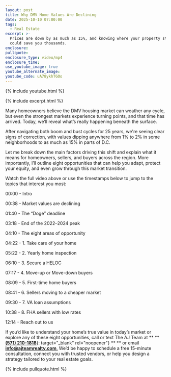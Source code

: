 ```yaml
---
layout: post
title: Why DMV Home Values Are Declining
date: 2025-10-10 07:00:00
tags:
  - Real Estate
excerpt: >-
  Prices are down by as much as 15%, and knowing where your property stands
  could save you thousands.
enclosure:
pullquote:
enclosure_type: video/mp4
enclosure_time:
use_youtube_image: true
youtube_alternate_image:
youtube_code: uA78ykhTGOo
---
```

{% include youtube.html %}

{% include excerpt.html %}

Many homeowners believe the DMV housing market can weather any cycle, but even the strongest markets experience turning points, and that time has arrived. Today, we’ll reveal what’s really happening beneath the surface.

After navigating both boom and bust cycles for 25 years, we're seeing clear signs of correction, with values dipping anywhere from 1% to 2% in some neighborhoods to as much as 15% in parts of D.C.

Let me break down the main factors driving this shift and explain what it means for homeowners, sellers, and buyers across the region. More importantly, I’ll outline eight opportunities that can help you adapt, protect your equity, and even grow through this market transition.

Watch the full video above or use the timestamps below to jump to the topics that interest you most:

00:00 - Intro

00:38 - Market values are declining

01:40 - The “Doge” deadline

03:18 - End of the 2022–2024 peak

04:10 - The eight areas of opportunity

04:22 - 1. Take care of your home

05:22 - 2. Yearly home inspection

06:10 - 3. Secure a HELOC

07:17 - 4. Move-up or Move-down buyers

08:09 - 5. First-time home buyers

08:41 - 6. Sellers moving to a cheaper market

09:30 - 7. VA loan assumptions

10:38 - 8. FHA sellers with low rates

12:14 - Reach out to us

If you’d like to understand your home’s true value in today’s market or explore any of these eight opportunities, call or text The AJ Team at ** ** [**(571) 210-1818**](tel:5712101818){: target="_blank" rel="noopener"} ** ** or email [**<u>info@ajteamrealty.com</u>**<u>.</u>](mailto:info@ajteamrealty.com) We’d be happy to schedule a free 15-minute consultation, connect you with trusted vendors, or help you design a strategy tailored to your real estate goals.

{% include pullquote.html %}